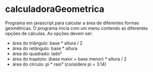 # calculadoraGeometrica
Programa em javascript para calcular a área de diferentes formas geométricas. O programa inicia com um menu contendo as diferentes opções de cálculas. As opções devem ser:

- área do triângulo: base * altura / 2
- área do retângulo: base * altura
- área do quadrado: lado²
- área do trapézio: (base maior + base menor) * altura / 2
- área do círculo: pi * raio² (considere pi = 3.14)
